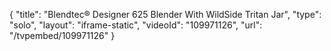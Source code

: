 {
    "title": "Blendtec&reg; Designer 625 Blender With WildSide Tritan Jar",
    "type": "solo",
    "layout": "iframe-static",
    "videoId": "109971126",
    "url": "\/tvpembed\/109971126"
}